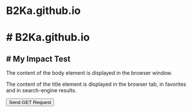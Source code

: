 # B2Ka.github.io
<!DOCTYPE html>
<html lang="en">
<head>
  <meta charset="UTF-8" />
  <meta name="viewport" content="width=device-width, initial-scale=1.0" />
  <title>A Meaningful Page Title</title>

  <!-- Push query parameters to dataLayer -->
  <script>
    (function () {
      const urlParams = new URLSearchParams(window.location.search);
      const key = urlParams.get("key");
      const value = urlParams.get("value");

      window.dataLayer = window.dataLayer || [];
      if (key && value) {
        let data = {};
        data[key] = value;
        window.dataLayer.push(data);
      }
    })();
  </script>

  <!-- Google Tag Manager -->
  <script>
    (function (w, d, s, l, i) {
      w[l] = w[l] || [];
      w[l].push({ "gtm.start": new Date().getTime(), event: "gtm.js" });
      var f = d.getElementsByTagName(s)[0],
        j = d.createElement(s),
        dl = l != "dataLayer" ? "&l=" + l : "";
      j.async = true;
      j.src = "https://www.googletagmanager.com/gtm.js?id=" + i + dl;
      f.parentNode.insertBefore(j, f);
    })(window, document, "script", "dataLayer", "GTM-NGQFVCWC");
  </script>
  <!-- End Google Tag Manager -->

  <!-- Function to send the API request -->
  <script>
    function sendAPIRequest() {
      const dataLayer = window.dataLayer || [];
      let latestData = {};

      for (let i = dataLayer.length - 1; i >= 0; i--) {
        const entry = dataLayer[i];
        if (typeof entry === "object" && !entry["gtm.start"]) {
          latestData = entry;
          break;
        }
      }

      const [key, value] = Object.entries(latestData)[0] || [];

      if (!key || !value) {
        console.log("No valid key-value found in dataLayer.");
        return;
      }

      const apiUrl = `https://httpbin.org/get?${encodeURIComponent(
        key
      )}=${encodeURIComponent(value)}`;
      console.log("Sending GET request to:", apiUrl);

      fetch(apiUrl)
        .then((response) => response.json())
        .then((data) => {
          console.log("API Response:", data);
        })
        .catch((error) => {
          console.error("API Request Failed:", error);
        });
    }
  </script>
</head>
<body>
  <!-- Google Tag Manager (noscript) -->
  <noscript>
    <iframe
      src="https://www.googletagmanager.com/ns.html?id=GTM-NGQFVCWC"
      height="0"
      width="0"
      style="display: none; visibility: hidden"
    ></iframe>
  </noscript>
  <!-- End Google Tag Manager (noscript) -->

  <h1># B2Ka.github.io</h1>
  <h2># My Impact Test</h2>

  <p>The content of the body element is displayed in the browser window.</p>
  <p>The content of the title element is displayed in the browser tab, in favorites and in search-engine results.</p>

  <!-- ✅ Here's your button -->
  <button onclick="sendAPIRequest()">Send GET Request</button>
</body>
</html>

